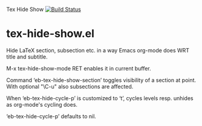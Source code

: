Tex Hide Show [![Build Status](https://travis-ci.org/emacs-berlin/tex-hide-show.svg?branch=master)](https://travis-ci.org/emacs-berlin/tex-hide-show)

# tex-hide-show.el

Hide LaTeX section, subsection etc. in a way Emacs org-mode does WRT title and subtitle.

M-x tex-hide-show-mode RET enables it in current buffer.

Command ‘eb-tex-hide-show-section’ toggles visibility of a section at
point. With optional "\C-u" also subsections are affected.

When ‘eb-tex-hide-cycle-p’ is customized to ‘t’, cycles levels resp.
unhides as org-mode's cycling does.

‘eb-tex-hide-cycle-p’ defaults to nil.